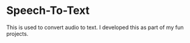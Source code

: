 # Speech-To-Text
This is used to convert audio to text. I developed this as part of my fun projects.
